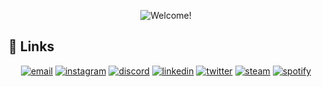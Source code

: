 <p align="center">
  <img src="gifs/welcome.gif" alt="Welcome!">
</p>

## :link: Links

<p align="center">
  <a href="mailto:h3dmanaxel@gmail.com"><img src="https://img.icons8.com/color/96/000000/gmail.png" alt="email"/></a>
  <a href="https://www.instagram.com/hedman.axel/"><img src="https://img.icons8.com/color/96/000000/instagram-new.png" alt="instagram"/></a>
  <a href="https://discord.com/users/Ackeeh#7896"><img src="https://img.icons8.com/color/96/000000/discord-logo.png" alt="discord"/></a>
  <a href="https://www.linkedin.com/in/axel7/"><img src="https://img.icons8.com/color/96/000000/linkedin.png" alt="linkedin"/></a>
  <a href="https://twitter.com/a_headman"><img src="https://img.icons8.com/color/96/000000/twitter-squared.png" alt="twitter"/></a>
  <a href=""><img src="https://img.icons8.com/fluent/96/000000/steam.png" alt="steam"/></a>
  <a href="https://open.spotify.com/user/1166084187?si=445be352c2fa4099"><img src="https://img.icons8.com/color/96/000000/spotify--v1.png" alt="spotify"/></a>
</p>
